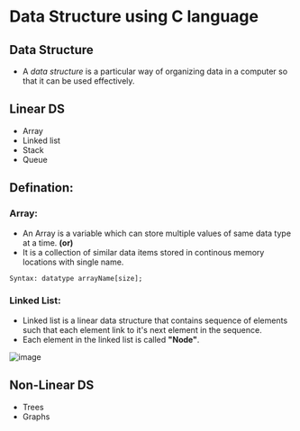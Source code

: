 # Data Structure using C language

## Data Structure
* A *data structure* is a particular way of organizing data in a computer so that it can be used effectively.

## Linear DS                 
* Array                   
* Linked list
* Stack
* Queue

## Defination:
### Array:
+ An Array is a variable which can store multiple values of same data type at a time. __(or)__
+ It is a collection of similar data items stored in continous memory locations with single name.

```
Syntax: datatype arrayName[size];
```

### Linked List:
+ Linked list is a linear data structure that contains sequence of elements such that each element link to it's next element in the sequence.
+ Each element in the linked list is called __"Node"__.

![image](https://user-images.githubusercontent.com/68140538/102630188-3e2ac680-4172-11eb-9e5f-c24e0487a4f0.png)

## Non-Linear DS
* Trees
* Graphs
